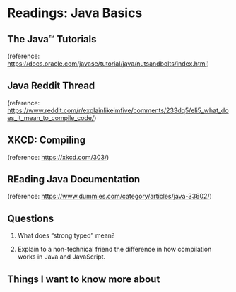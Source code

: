 # Readings: Java Basics

## The Java™ Tutorials


(reference: https://docs.oracle.com/javase/tutorial/java/nutsandbolts/index.html)

## Java Reddit Thread


(reference: https://www.reddit.com/r/explainlikeimfive/comments/233dq5/eli5_what_does_it_mean_to_compile_code/)

## XKCD: Compiling 


(reference: https://xkcd.com/303/)

## REading Java Documentation


(reference: https://www.dummies.com/category/articles/java-33602/)

## Questions 

1. What does “strong typed” mean?

2. Explain to a non-technical friend the difference in how compilation works in Java and JavaScript.

## Things I want to know more about
